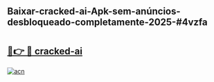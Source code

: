 ## Baixar-cracked-ai-Apk-sem-anúncios-desbloqueado-completamente-2025-#4vzfa

# <h2><a href="https://ainizakaria.my?title=cracked-ai&ref=22M">🔗👉 🔴 cracked-ai</a></h2>

[![acn](https://github.com/user-attachments/assets/0f9c940e-d8b0-45ae-aac7-cd30a18b3e1c)](https://ainizakaria.my?title=cracked-ai&ref=22M)

